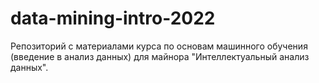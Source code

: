 # data-mining-intro-2022
Репозиторий с материалами курса по основам машинного обучения (введение в анализ данных) для майнора "Интеллектуальный анализ данных".
